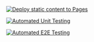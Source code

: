 [![Deploy static content to Pages](https://github.com/Bakek-lang/workflow-CA/actions/workflows/pages.yml/badge.svg?branch=master)](https://github.com/Bakek-lang/workflow-CA/actions/workflows/pages.yml)

[![Automated Unit Testing](https://github.com/Bakek-lang/workflow-CA/actions/workflows/unit-test.yml/badge.svg)](https://github.com/Bakek-lang/workflow-CA/actions/workflows/unit-test.yml)

[![Automated E2E Testing](https://github.com/Bakek-lang/workflow-CA/actions/workflows/e2e-test.yml/badge.svg)](https://github.com/Bakek-lang/workflow-CA/actions/workflows/e2e-test.yml)
